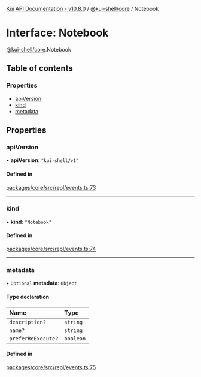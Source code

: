 [Kui API Documentation - v10.8.0](../README.md) / [@kui-shell/core](../modules/kui_shell_core.md) / Notebook

# Interface: Notebook

[@kui-shell/core](../modules/kui_shell_core.md).Notebook

## Table of contents

### Properties

- [apiVersion](kui_shell_core.Notebook.md#apiversion)
- [kind](kui_shell_core.Notebook.md#kind)
- [metadata](kui_shell_core.Notebook.md#metadata)

## Properties

### apiVersion

• **apiVersion**: `"kui-shell/v1"`

#### Defined in

[packages/core/src/repl/events.ts:73](https://github.com/mra-ruiz/kui/blob/76908b178/packages/core/src/repl/events.ts#L73)

---

### kind

• **kind**: `"Notebook"`

#### Defined in

[packages/core/src/repl/events.ts:74](https://github.com/mra-ruiz/kui/blob/76908b178/packages/core/src/repl/events.ts#L74)

---

### metadata

• `Optional` **metadata**: `Object`

#### Type declaration

| Name               | Type      |
| :----------------- | :-------- |
| `description?`     | `string`  |
| `name?`            | `string`  |
| `preferReExecute?` | `boolean` |

#### Defined in

[packages/core/src/repl/events.ts:75](https://github.com/mra-ruiz/kui/blob/76908b178/packages/core/src/repl/events.ts#L75)
